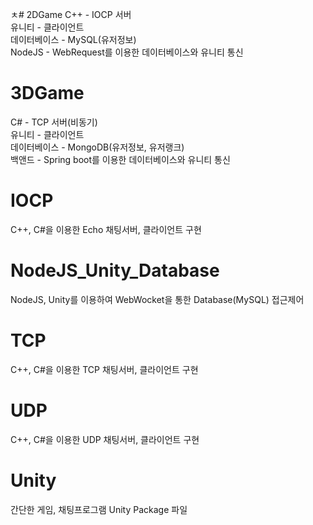 ㅊ# 2DGame
C++ - IOCP 서버<br/>
유니티 - 클라이언트<br/>
데이터베이스 - MySQL(유저정보)<br/>
NodeJS - WebRequest를 이용한 데이터베이스와 유니티 통신

# 3DGame
C# - TCP 서버(비동기)<br/>
유니티 - 클라이언트<br/>
데이터베이스 - MongoDB(유저정보, 유저랭크)<br/>
백앤드 - Spring boot를 이용한 데이터베이스와 유니티 통신

# IOCP
C++, C#을 이용한 Echo 채팅서버, 클라이언트 구현

# NodeJS_Unity_Database
NodeJS, Unity를 이용하여 WebWocket을 통한 Database(MySQL) 접근제어

# TCP
C++, C#을 이용한 TCP 채팅서버, 클라이언트 구현

# UDP
C++, C#을 이용한 UDP 채팅서버, 클라이언트 구현

# Unity
간단한 게임, 채팅프로그램 Unity Package 파일
